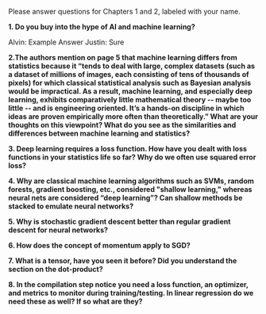 
Please answer questions for Chapters 1 and 2, labeled with your name.


**1. Do you buy into the hype of AI and machine learning?**

Alvin: Example Answer
Justin: Sure

**2.The authors mention on page 5 that machine learning differs from statistics because it “tends to deal with large, complex datasets (such as a dataset of millions of images, each consisting of tens of thousands of pixels) for which classical statistical analysis such as Bayesian analysis would be impractical.  As a result, machine learning, and especially deep learning, exhibits comparatively little mathematical theory -- maybe too little -- and is engineering oriented.  It’s a hands-on discipline in which ideas are proven empirically more often than theoretically.”
What are your thoughts on this viewpoint?  What do you see as the similarities and differences between machine learning and statistics?**






**3. Deep learning requires a loss function.  How have you dealt with loss functions in your statistics life so far?  Why do we often use squared error loss?**




**4. Why are classical machine learning algorithms such as SVMs, random forests, gradient boosting, etc., considered "shallow learning," whereas neural nets are considered “deep learning”? Can shallow methods be stacked to emulate neural networks?**





**5. Why is stochastic gradient descent better than regular gradient descent for neural networks?**





**6. How does the concept of momentum apply to SGD?**





**7. What is a tensor, have you seen it before?  Did you understand the section on the dot-product?**





**8. In the compilation step notice you need a loss function, an optimizer, and metrics to monitor during training/testing. In linear regression do we need these as well? If so what are they?**





